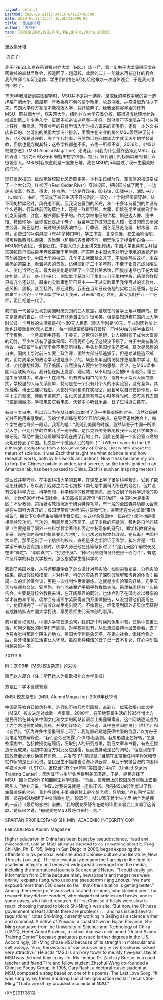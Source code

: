 ```yaml
---
layout: default
Lastmod: 2020-06-21T13:34:18.679127+00:00
date: 2020-06-21T13:34:16.667316+00:00
title: "重返象牙塔"
author: "方舟子"
tags: [实验室,导师,校园,科学,学生,象牙塔,China,新语丝]
---
```


重返象牙塔

·方舟子·

我于1995年年底在密歇根州立大学（MSU）毕业后，第二年由于大学同班同学在密歇根的森林里聚会，顺道回了一趟母校，此后的二十一年就未再有这样的机会。我的导师今年5月退休，学生们相约在6月初给他举办一次退休晚会，于是我又借机回校了。

1990年我准备到美国留学时，MSU并不是第一选择。录取我的学校中我的第一选择是布朗大学。但是那一年教委发布新的留学政策，故意刁难，护照没能及时办下来，布朗大学校方答复不能推迟入学，只好放弃了。给我全额奖学金的还有MSU、匹兹堡大学、塔夫茨大学、纽约州立大学石溪分校，都很通情达理地允许推迟到第二年冬季入学，反而不知道该选择哪一所好。那时候可不像现在可以在网上狂搜一番信息，可资参考的只有申请入学时校方寄来的宣传册，还有一本外文书店影印的、台湾出的美国大学专业排名，里面生化专业的排名MSU居然进了前十名，也不知是谁评的、哪个年代的事。写信向已在匹兹堡大学就读两年的学姐请教，回信也是含糊其辞：这些学校都差不多，去哪一所都不错。2006年，《MSU校友杂志》（MSU Alumni Magazine）采访我，问我为什么最终选择到MSU，我回答说：“因为它的分子和细胞生物学很强。而且，宣传册上的校园风景照看上去很吸引人。MSU对我来说就是一座象牙塔。我在MSU的5年度过了我一生最美好的时光。”

现在重返校园，依然觉得校园比风景照更美。本科生已经放假，空荡荡的校园变成了一个大公园。红杉河（Red Cedar River）穿越校园，把校园分成了两半，一边是实验室、教室、宿舍、体育场，一边是行政楼、图书馆、国际中心、活动中心（Union）、书店，河流成了校园生活不可分割的一部分，上学时经常要穿越，从不同的桥梁经过，风光也不同。但我现在看到的风光，和二十多年前看到的并没有什么差别。行政楼前河边草地上，还是一群群野鸭、大雁、松鼠在或坐或躺的学生们之间穿梭、讨食，被养得胖乎乎的。作为学校象征的钟楼、斯巴达人像、图书馆、橄榄球场、篮球馆还是那个样子，我当年工作过的生化大楼，住过的欧文研究生公寓、斯巴达村，玩过的沃顿表演中心、月季园、园艺系展览花园、树木园、森林，消费过的冰淇淋店（有40多种口味）、学生书店、北京快餐、花生酒桶酒吧、塔可钟墨西哥快餐店、麦当劳（和别的麦当劳不同，墙壁涂成了绿色和白色——MSU的代表色），也都还在。中国人口头上爱讲文化传统，中国大学更喜欢乱拜祖宗硬把自己搞成百年老校甚至千年学府，而实际上中国大学对历史传承的重视还远不如美国大学。中国大学的校园，几年不去就面貌全非了，不能像现在这样，走在熟悉的道路上，看着熟悉的景象，仿佛回到了二十多年前，不至于让自己成为陌生人。变化当然也有。最大的变化是新建了一个现代美术馆，回旋加速器也正在大幅度扩建。还有一些小的变化，例如生化系改叫了生化与分子生物学系，系里的教授只有几个还认识，原来的实验室也早已易主——不过实验室里我使用过的实验台、通风橱、黑板，甚至挂钟，都还没换。我正在当年日夜奋战的实验台前感慨，在实验室里干活的一个中国留学生认出我来，过来和“师兄”合影，其实我们并非一个导师，而且相差一代了。

我们这一代留学生初到美国时感受到的巨大反差，是现在的留学生难以理解的。首先是财务的自由。说一个学生有财务自由似乎很可笑，但是要知道我在国内上大学时父母一个月给的生活费是40～80元人民币（刚入学时是40元，毕业时因物价上涨也跟着涨到80元人民币），每一顿饭菜都要精打细算，而MSU给的奖学金扣除了学费后，一个月拿到手还有一千美元，这百倍的差距，让人顿时有了成为大富豪的幻觉，至少生活有了基本保障，不用再担心吃了这顿没下顿了。由于中美有税法协议，中国留学生的奖学金不用交所得税，手头比美国学生还宽裕。其次是思想的自由。国内上学时前三年要上政治课，虽然大部分都逃掉了，但是考试是逃不掉的，而每周半天的政治学习也是逃不了的。毕业那年因情况特殊更是集中学习、检讨、交代思想根源。到了美国，自然没有人要控制你的思想、言论。在MSU读书期间互联网兴起，我开始在网上发言、建网站，从不用担心会被FBI请喝茶。第三是生活的自由。单身一人在海外，没有养家糊口的压力，没有七大姑八大姨的骚扰，学校里的人际关系简单，特别是在一个只有几个人的小实验室，没有竞争，其乐融融。博士生课程轻松，大部分时间都泡在实验室，而且可以自己安排作息，中午才去实验室，待到半夜离开，生化实验通常有两三小时等待时间，还可乘机去图书馆翻阅藏书、学校电影院看电影、沃顿中心听音乐会，日子过得逍遥自在。

有这三大自由，所以我认为在MSU的5年度过了我一生最美好的时光。当然这段时光并不是用来享受的。我的学术训练在那5年开始和完成。在导师退休晚会上，每个学生送给导师一段话，我写的是：“我刚到美国的时候，虽然毕业于中国一所顶尖大学，但对科学的性质几乎一无所知。是扎克言传身教地教我什么是科学和怎么做研究。帮助中国公众理解科学现在成了我的工作，因此在美国一个实验室点燃的火炬已传到了中国。扎克是一个激励人心的导师！”（When I came to the US, although graduating from a top university of China, I knew little about the nature of science. It was Zach that taught me what science is and how research works, both by his words and actions. Now it has become my job to help the Chinese public to understand science, so the torch, ignited in an American lab, has been passed to China. Zach is such an inspiring mentor!）

这么说并非夸张。在中国科技大学的五年，在课堂上学了很多科学知识，受到了数理思维训练，所以我们戏称之为南七技校（南七是中国科大所在的地名），但并没有受到科学方法、科学思想、科学精神的教育和训练，反而受到了伪科学思潮的影响。上世纪80年代中国社会、中国高校普遍迷信“特异功能”，中国科大是重灾区：不少教师、包括著名教授沉迷于研究特异功能，有一届的全国特异功能大会就是在中国科大召开的；校园里常有“大师”来办班教气功，甚至还在大礼堂做“带功报告”，把台下众多师生催眠得手舞足蹈。在这样的氛围中，我在低年级时也是很相信特异功能、气功的，到高年级时不信了，成了少数的怀疑派，那也是自学的结果（主要是看了国外一些科学哲学著作和否定神秘现象的研究），跟学校教育没有关系。现在国内高校的情形要比当时好，但也未必有根本的改观。在我离开中国科大以后，那里还出了一个信佛的校长，宣扬量子力学验证了佛学，其名言是：“科学家千辛万苦爬到山顶时，佛学大师已经在此等候多时了！”这几天这个前校长又在讲“禅定”、“体验真气”、“打通中脉”、“神经元细胞每分钟更换一百万个”，有这种反科学的科技大学校长，怎么指望学生懂科学呢？

我到了美国以后，从导师那里学会了怎么设计对照实验、控制实验变量、分析实验结果、提出假说和模型，才对科学、科研的实质有了深刻的理解和切身的体验；每周一次的实验室会议，更是一次批判性思维锻炼。这就是小实验室的好处，几乎天天与导师有交流、受熏陶，有时他甚至还手把手教我做实验。系里每周还有一次报告会，主要是请校外教授来讲，在开阔眼界的同时，也体会到了在国内难以想像的学术自由和平等。偶尔会有诺贝尔奖获得者到系里做报告，从没觉得他们高高在上，他们讲完了一样有听众举手提出疑问。不像现在，经常见到国外诺贝尔奖获得者成群结队去中国大学捞钱，享受着师生们天神般的崇拜。

我以前曾经说过，中国大学现在像公司，我们那个时候则像集中营。在集中营里生活，和朝夕相处的同学们有感情，对学校则没有，从没想过要特地回去看看，去了也只会觉得那是个陌生的地方。美国大学则是象牙塔，在走向社会，饱经沧桑之后，象牙塔里的生活更让人怀念，虽然那种纯洁的日子已一去不复返，在心中却显得越来越神圣。

2017.6.9.

附：2006年《MSU校友杂志》的采访

斯巴达人简介（注：斯巴达人为密歇根州立大学象征）

方是民：学术道德警察

《MSU校友杂志》（MSU Alumni Magazine）2006年秋季刊

中国高等教育已被伪科学、造假和不端行为所困扰，直到有一位密歇根州立大学（MSU）校友决定对此做一点事情。2000年，在圣地亚哥生活的1995年博士方是民开始在其有关中国文化和文学的网站新语丝上揭露肇事者。这个网站逐渐成为了为学术道德而战的旗舰，并受到媒体的广泛报道，其中包括国际期刊《科学》和《自然》。“因为许多中国报刊都上网了，我能够轻易地获得中国的信息，”以方舟子为笔名的方解释说，“我们至今已揭露了500多起案例。我想形势正在好转。”在这些案例中，包括教授伪造履历，窃取别人的研究成果，剽窃文章和书籍，有些还捏造研究成果。起初中国官方对此反应缓慢，反而去屏蔽是民的网站。“但是现在中国政府至少承认确实有问题……并发布了几项规章，”目前在北京担任科学作家和专栏作家的是民评论说。是民出生于福建省沿海小城云霄，毕业于安徽合肥的中国科学技术大学（USTC）。该校当时有个绰号叫“美国培训中心”（United States Training Center），因为其毕业生毕业后将到美国深造。于是，是民选择了MSU，因为它的分子和细胞生物学很强。“而且，宣传册上的校园风景照看上去很吸引人。”他补充说，“MSU对我来说就是一座象牙塔。我在MSU的5年度过了我一生最美好的时光。我的导师扎卡里·伯顿博士是个好老师、好朋友。”他和同学王朝晖一起在MSU创建了中文诗歌小组。1995年，MSU音乐博士生加里·纳什为是民的一首诗《最后的恋曲》谱曲。“我的朋友罗舒冬在她的毕业演唱会上演唱了这首歌，”是民回忆说，“那是我在MSU最感自豪的一刻。”

SPARTAN PROFILESFANG SHI-MIN: ACADEMIC INTEGRITY COP

Fall 2006 MSU Alumni Magazine

Higher education in China has been beset by pseudoscience, fraud and misconduct, until an MSU alumnus decided to do something about it. Fang Shi-Min, Ph. D. ’95, living in San Diego in 2000, began exposing the offenders in his personal web site about Chinese culture and literature, New Threads (xys.org). The site eventually became the flagship in the fight for academic integrity and received widespread coverage from the media, including the international journals Science and Nature. “I could easily get information from China because many newspapers and magazines were online,” explains Fang, who used the pseudonym Fang Zhouzi. “We have exposed more than 500 cases so far. I think the situation is getting better.” Among them were professors who falsified resumes, who claimed credit for research they did not conduct, who plagiarized articles and books, and in some cases, who faked research. At first Chinese officials were slow to react, choosing instead to block Shi-Ming’s web site. “But now, the Chinese government at least admits there are problems . . . and has issued several regulations,” notes Shi-Ming, currently working in Beijing as a science writer and columnist. A native of Yunxiao, a coastal town in Fujian Province, Shi-Ming graduated from the University of Science and Technology of China (USTC), Hefei, Anhui Province, a school that was nicknamed “United States Training Center” because graduates pursued further degrees in the U.S. Accordingly, Shi-Ming chose MSU because of its strength in molecular and cell biology. “Also, the pictures of campus scenery in the brochures looked very attractive.” He adds,“MSU is an ivory tower to me. My five-year stay at MSU was the best time in my life. My mentor, Dr. Zachary Burton, is a good teacher and friend.” He and fellow student Zhaohui Wang co-founded a Chinese Poetry Group. In 1995, Gary Nash, a doctoral music student at MSU, composed a song based on one of his poems, The Last Love Song. “It was sung by my friend Shudong Luo at her graduation recital,” recalls Shi-Ming.“That’s one of my proudest moments at MSU.”

(XYS20170613)

